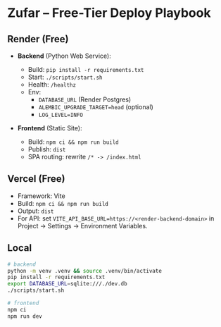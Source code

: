 # Zufar – Free-Tier Deploy Playbook

## Render (Free)
- **Backend** (Python Web Service):
  - Build: `pip install -r requirements.txt`
  - Start: `./scripts/start.sh`
  - Health: `/healthz`
  - Env:
    - `DATABASE_URL` (Render Postgres)
    - `ALEMBIC_UPGRADE_TARGET=head` (optional)
    - `LOG_LEVEL=INFO`

- **Frontend** (Static Site):
  - Build: `npm ci && npm run build`
  - Publish: `dist`
  - SPA routing: rewrite `/* -> /index.html`

## Vercel (Free)
- Framework: Vite
- Build: `npm ci && npm run build`
- Output: `dist`
- For API: set `VITE_API_BASE_URL=https://<render-backend-domain>` in Project → Settings → Environment Variables.

## Local
```bash
# backend
python -m venv .venv && source .venv/bin/activate
pip install -r requirements.txt
export DATABASE_URL=sqlite:///./dev.db
./scripts/start.sh

# frontend
npm ci
npm run dev
```
